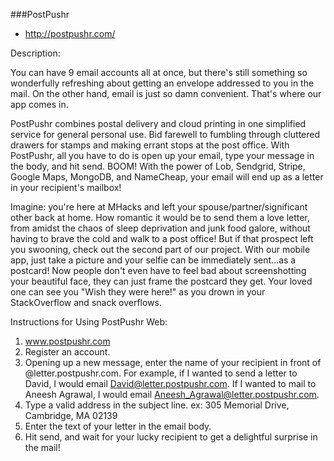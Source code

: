 ###PostPushr
- http://postpushr.com/

Description:

You can have 9 email accounts all at once, but there's still something so wonderfully refreshing about getting an envelope addressed to you in the mail. On the other hand, email is just so damn convenient. That's where our app comes in.

PostPushr combines postal delivery and cloud printing in one simplified service for general personal use. Bid farewell to fumbling through cluttered drawers for stamps and making errant stops at the post office. With PostPushr, all you have to do is open up your email, type your message in the body, and hit send. BOOM! With the power of Lob, Sendgrid, Stripe, Google Maps, MongoDB, and NameCheap, your email will end up as a letter in your recipient's mailbox!

Imagine: you're here at MHacks and left your spouse/partner/significant other back at home. How romantic it would be to send them a love letter, from amidst the chaos of sleep deprivation and junk food galore, without having to brave the cold and walk to a post office! But if that prospect left you swooning, check out the second part of our project. With our mobile app, just take a picture and your selfie can be immediately sent...as a postcard! Now people don't even have to feel bad about screenshotting your beautiful face, they can just frame the postcard they get. Your loved one can see you "Wish they were here!" as you drown in your StackOverflow and snack overflows.

Instructions for Using PostPushr Web:

1) www.postpushr.com
2) Register an account.
3) Opening up a new message, enter the name of your recipient in front of @letter.postpushr.com. For example, if I wanted to send a letter to David, I would email David@letter.postpushr.com. If I wanted to mail to Aneesh Agrawal, I would email Aneesh_Agrawal@letter.postpushr.com.
4) Type a valid address in the subject line. ex: 305 Memorial Drive, Cambridge, MA 02139
5) Enter the text of your letter in the email body.
6) Hit send, and wait for your lucky recipient to get a delightful surprise in the mail!